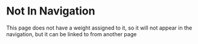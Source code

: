 # Not In Navigation

This page does not have a weight assigned to it, so it will not appear in the navigation, but it can be linked to from another page